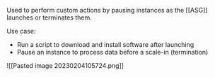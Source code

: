 Used to perform custom actions by pausing instances as the [[ASG]] launches or terminates them.

Use case:

*   Run a script to download and install software after launching
*   Pause an instance to process data before a scale-in (termination)

![[Pasted image 20230204105724.png]]